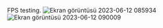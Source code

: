 FPS testing.
![Ekran görüntüsü 2023-06-12 085934](https://github.com/erenngul/fps-simulation/assets/72626730/bea0cfd7-b3a8-410b-bac5-def3aee90629)
![Ekran görüntüsü 2023-06-12 090009](https://github.com/erenngul/fps-simulation/assets/72626730/46b027a9-58e0-4420-8ea0-17dd7888fdc3)
